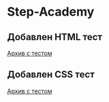 # Step-Academy



## Добавлен HTML тест
[Архив с тестом](./html/html.zip)

## Добавлен CSS тест

[Архив с тестом](./css/css.zip)
